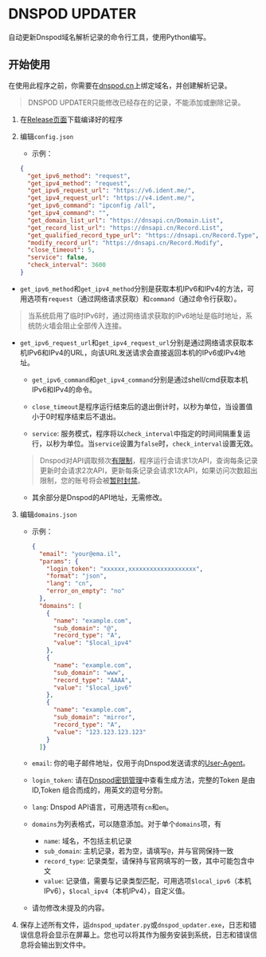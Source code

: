 # DNSPOD UPDATER
自动更新Dnspod域名解析记录的命令行工具，使用Python编写。

## 开始使用
在使用此程序之前，你需要在[dnspod.cn](https://dnspod.cn)上绑定域名，并创建解析记录。

> DNSPOD UPDATER只能修改已经存在的记录，不能添加或删除记录。

1. 在[Release页面](https://github.com/YMNNs/DNSPOD_UPDATER/releases)下载编译好的程序

2. 编辑```config.json```
   
   + 示例：
   
   ```json
   {
     "get_ipv6_method": "request",
     "get_ipv4_method": "request",
     "get_ipv6_request_url": "https://v6.ident.me/",
     "get_ipv4_request_url": "https://v4.ident.me/",
     "get_ipv6_command": "ipconfig /all",
     "get_ipv4_command": "",
     "get_domain_list_url": "https://dnsapi.cn/Domain.List",
     "get_record_list_url": "https://dnsapi.cn/Record.List",
     "get_qualified_record_type_url": "https://dnsapi.cn/Record.Type",
     "modify_record_url": "https://dnsapi.cn/Record.Modify",
     "close_timeout": 5,
     "service": false,
     "check_interval": 3600
   }
   ```
   

   
+ ```get_ipv6_method```和```get_ipv4_method```分别是获取本机IPv6和IPv4的方法，可用选项有```request```（通过网络请求获取）和```command```（通过命令行获取）。
   
> 当系统启用了临时IPv6时，通过网络请求获取的IPv6地址是临时地址，系统防火墙会阻止全部传入连接。
   
+ ```get_ipv6_request_url```和```get_ipv4_request_url```分别是通过网络请求获取本机IPv6和IPv4的URL，向该URL发送请求会直接返回本机的IPv6或IPv4地址。
   
   + ```get_ipv6_command```和```get_ipv4_command```分别是通过shell/cmd获取本机IPv6和IPv4的命令。
   
   + ```close_timeout```是程序运行结束后的退出倒计时，以秒为单位，当设置值小于0时程序结束后不退出。
   
   + ```service```: 服务模式，程序将以```check_interval```中指定的时间间隔重复运行，以秒为单位。当```service```设置为```false```时，```check_interval```设置无效。
   
   > Dnspod对API调取频次[有限制](https://docs.dnspod.cn/api/5f561fcfe75cf42d25bf672a/)，程序运行会请求1次API，查询每条记录更新时会请求2次API，更新每条记录会请求1次API，如果访问次数超出限制，您的账号将会被[暂时封禁](https://docs.dnspod.cn/api/5f55993d8ae73e11c5b01ce6/)。
   
   + 其余部分是Dnspod的API地址，无需修改。


3. 编辑```domains.json```

   + 示例：

     ```json
     { 
       "email": "your@ema.il",
       "params": {
         "login_token": "xxxxxx,xxxxxxxxxxxxxxxxxxx",
         "format": "json",
         "lang": "cn",
         "error_on_empty": "no"
       },
       "domains": [
         {
           "name": "example.com",
           "sub_domain": "@",
           "record_type": "A",
           "value": "$local_ipv4"
         },
         {
           "name": "example.com",
           "sub_domain": "www",
           "record_type": "AAAA",
           "value": "$local_ipv6"
         },
         {
           "name": "example.com",
           "sub_domain": "mirror",
           "record_type": "A",
           "value": "123.123.123.123"
         }
       ]}
     ```
     
   + ```email```: 你的电子邮件地址，仅用于向Dnspod发送请求的[User-Agent](https://docs.dnspod.cn/api/5f55993d8ae73e11c5b01ce6/)。
   
   + ```login_token```: 请在[Dnspod密钥管理](https://docs.dnspod.cn/account/5f2d466de8320f1a740d9ff3/)中查看生成方法，完整的Token 是由 ID,Token 组合而成的，用英文的逗号分割。
   
   + ```lang```: Dnspod API语言，可用选项有```cn```和```en```。
   
   + ```domains```为列表格式，可以随意添加。对于单个```domains```项，有
   
     + ```name```: 域名，不包括主机记录
     + ```sub_domain```: 主机记录，若为空，请填写```@```，并与官网保持一致
     + ```record_type```: 记录类型，请保持与官网填写的一致，其中可能包含中文
     + ```value```: 记录值，需要与记录类型匹配，可用选项```$local_ipv6```（本机IPv6），```$local_ipv4```（本机IPv4），自定义值。
   + 请勿修改未提及的内容。
4. 保存上述所有文件，运```dnspod_updater.py```或```dnspod_updater.exe```，日志和错误信息将会显示在屏幕上。您也可以将其作为服务安装到系统，日志和错误信息将会输出到文件中。
